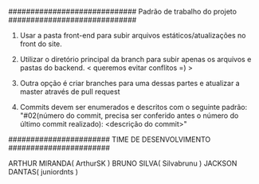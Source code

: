 #############################
Padrão de trabalho do projeto
#############################

1) Usar a pasta front-end para subir arquivos estáticos/atualizações no front do site.

2) Utilizar o diretório principal da branch para subir apenas os arquivos e pastas do backend. < queremos evitar conflitos =) >

3) Outra opção é criar branches para uma dessas partes e atualizar a master através de pull request

4) Commits devem ser enumerados e descritos com o seguinte padrão: 
  "#02(número do commit, precisa ser conferido antes o número do último commit realizado): <descrição do commit>"
 
 
#######################
TIME DE DESENVOLVIMENTO
#######################

ARTHUR MIRANDA( ArthurSK )
BRUNO SILVA( Silvabrunu )
JACKSON DANTAS( juniordnts )

